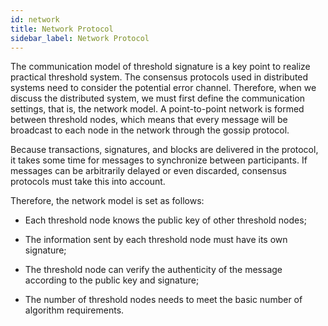 ```yaml
---
id: network
title: Network Protocol
sidebar_label: Network Protocol
---
```


The communication model of threshold signature is a key point to realize practical threshold system. The consensus protocols used in distributed systems need to consider the potential error channel. Therefore, when we discuss the distributed system, we must first define the communication settings, that is, the network model. A point-to-point network is formed between threshold nodes, which means that every message will be broadcast to each node in the network through the gossip protocol.

Because transactions, signatures, and blocks are delivered in the protocol, it takes some time for messages to synchronize between participants. If messages can be arbitrarily delayed or even discarded, consensus protocols must take this into account.

Therefore, the network model is set as follows:

* Each threshold node knows the public key of other threshold nodes;

* The information sent by each threshold node must have its own signature;

* The threshold node can verify the authenticity of the message according to the public key and signature;

* The number of threshold nodes needs to meet the basic number of algorithm requirements.